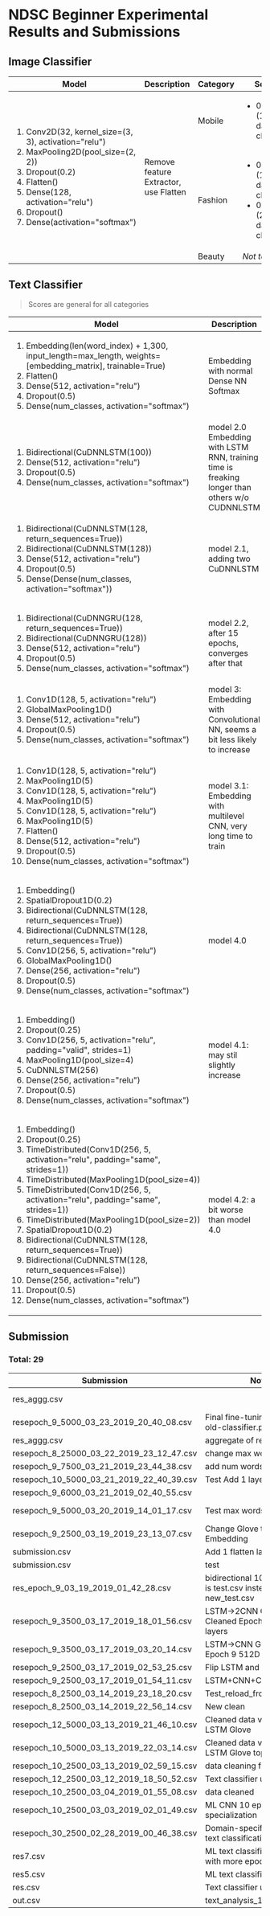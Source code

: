 # NDSC Beginner Experimental Results and Submissions

## Image Classifier

<table>
  <thead>
    <tr>
      <th>Model</th>
      <th>Description</th>
      <th>Category</th>
      <th>Score</th>
    </tr>
  </thead>
  <tbody id="table-body">
    <tr>
      <td rowspan="3">
        <ol>
          <li>Conv2D(32, kernel_size=(3, 3), activation="relu")</li>
          <li>MaxPooling2D(pool_size=(2, 2))</li>
          <li>Dropout(0.2)</li>
          <li>Flatten()</li>
          <li>Dense(128, activation="relu")</li>
          <li>Dropout()</li>
          <li>Dense(activation="softmax")</li>
        </ol>
      </td>
      <td rowspan="3">Remove feature Extractor, use Flatten</td>
      <td>Mobile</td>
      <td>
        <ul>
          <li>
            0.018 (100 data per class)
          </li>
        </ul>
      </td>
    </tr>
    <tr>
      <td>Fashion</td>
      <td>
        <ul>
          <li>0.15789 (100 data per class)</li>
          <li>0.0547 (2000 data per class)</li>
        </ul>
      </td>
    </tr>
    <tr>
      <td>Beauty</td>
      <td><i>Not tested</i></td>
    </tr>
  </tbody>
</table>

## Text Classifier

> Scores are general for all categories

<table>
  <thead>
    <tr>
      <th>Model</th>
      <th>Description</th>
      <th>Score</th>
    </tr>
  </thead>
  <tbody id="text-classifier">
    <tr>
      <td>
        <ol>
          <li>Embedding(len(word_index) + 1,300, input_length=max_length, weights=[embedding_matrix], trainable=True)
          </li>
          <li>Flatten()</li>
          <li>Dense(512, activation="relu")</li>
          <li>Dropout(0.5)</li>
          <li>Dense(num_classes, activation="softmax")</li>
        </ol>
      </td>
      <td>Embedding with normal Dense NN Softmax</td>
      <td>0.71885</td>
    </tr>
    <tr>
      <td>
        <ol>
          <li>Bidirectional(CuDNNLSTM(100))</li>
          <li>Dense(512, activation="relu")</li>
          <li>Dropout(0.5)</li>
          <li>Dense(num_classes, activation="softmax")</li>
        </ol>
      </td>
      <td>model 2.0 Embedding with LSTM RNN, training time is freaking longer than others w/o CUDNNLSTM</td>
      <td>0.7244</td>
    </tr>
    <tr>
      <td>
        <ol>
          <li>Bidirectional(CuDNNLSTM(128, return_sequences=True))</li>
          <li>Bidirectional(CuDNNLSTM(128))</li>
          <li>Dense(512, activation="relu")</li>
          <li>Dropout(0.5)</li>
          <li>Dense(Dense(num_classes, activation="softmax"))</li>
        </ol>
      </td>
      <td>model 2.1, adding two CuDNNLSTM</td>
      <td>0.73003</td>
    </tr>
    <tr>
      <td>
        <ol>
          <li>Bidirectional(CuDNNGRU(128, return_sequences=True))</li>
          <li>Bidirectional(CuDNNGRU(128))</li>
          <li>Dense(512, activation="relu")</li>
          <li>Dropout(0.5)</li>
          <li>Dense(num_classes, activation="softmax")</li>
        </ol>
      </td>
      <td>model 2.2, after 15 epochs, converges after that</td>
      <td>0.72782</td>
    </tr>
    <tr>
      <td>
        <ol>
          <li>Conv1D(128, 5, activation="relu")</li>
          <li>GlobalMaxPooling1D()</li>
          <li>Dense(512, activation="relu")</li>
          <li>Dropout(0.5)</li>
          <li>Dense(num_classes, activation="softmax")</li>
        </ol>
      </td>
      <td>model 3: Embedding with Convolutional NN, seems a bit less likely to increase</td>
      <td>0.71</td>
    </tr>
    <tr>
      <td>
        <ol>
          <li>Conv1D(128, 5, activation="relu")</li>
          <li>MaxPooling1D(5)</li>
          <li>Conv1D(128, 5, activation="relu")</li>
          <li>MaxPooling1D(5)</li>
          <li>Conv1D(128, 5, activation="relu")</li>
          <li>MaxPooling1D(5)</li>
          <li>Flatten()</li>
          <li>Dense(512, activation="relu")</li>
          <li>Dropout(0.5)</li>
          <li>Dense(num_classes, activation="softmax")</li>
        </ol>
      </td>
      <td>model 3.1: Embedding with multilevel CNN, very long time to train</td>
      <td>0.71</td>
    </tr>
    <tr>
      <td>
        <ol>
          <li>Embedding()</li>
          <li>SpatialDropout1D(0.2)</li>
          <li>Bidirectional(CuDNNLSTM(128, return_sequences=True))</li>
          <li>Bidirectional(CuDNNLSTM(128, return_sequences=True))</li>
          <li>Conv1D(256, 5, activation="relu")</li>
          <li>GlobalMaxPooling1D()</li>
          <li>Dense(256, activation="relu")</li>
          <li>Dropout(0.5)</li>
          <li>Dense(num_classes, activation="softmax")</li>
        </ol>
      </td>
      <td>model 4.0</td>
      <td>0.73909</td>
    </tr>
    <tr>
      <td>
        <ol>
          <li>Embedding()</li>
          <li>Dropout(0.25)</li>
          <li>Conv1D(256, 5, activation="relu", padding="valid", strides=1)</li>
          <li>MaxPooling1D(pool_size=4)</li>
          <li>CuDNNLSTM(256)</li>
          <li>Dense(256, activation="relu")</li>
          <li>Dropout(0.5)</li>
          <li>Dense(num_classes, activation="softmax")</li>
        </ol>
      </td>
      <td>model 4.1: may stil slightly increase</td>
      <td>0.734</td>
    </tr>
    <tr>
      <td>
        <ol>
          <li>Embedding()</li>
          <li>Dropout(0.25)</li>
          <li>TimeDistributed(Conv1D(256, 5, activation="relu", padding="same", strides=1))</li>
          <li>TimeDistributed(MaxPooling1D(pool_size=4))</li>
          <li>TimeDistributed(Conv1D(256, 5, activation="relu", padding="same", strides=1))</li>
          <li>TimeDistributed(MaxPooling1D(pool_size=2))</li>
          <li>SpatialDropout1D(0.2)</li>
          <li>Bidirectional(CuDNNLSTM(128, return_sequences=True))</li>
          <li>Bidirectional(CuDNNLSTM(128, return_sequences=False))</li>
          <li>Dense(256, activation="relu")</li>
          <li>Dropout(0.5)</li>
          <li>Dense(num_classes, activation="softmax")</li>
        </ol>
      </td>
      <td>model 4.2: a bit worse than model 4.0</td>
      <td>0.724</td>
    </tr>
  </tbody>
</table>


## Submission

### Total: 29
<table>
  <thead>
    <tr>
      <th>Submission</th>
      <th>Note</th>
      <th>Score</th>
      <th>Date</th>
    </tr>
  </thead>
  <tbody id="submission">
    <tr>
      <td>res_aggg.csv</td>
      <td></td>
      <td>0.76076 :white_check_mark:</td>
      <td></td>
    </tr>
    <tr>
      <td>resepoch_9_5000_03_23_2019_20_40_08.csv</td>
      <td>Final fine-tuning test from old-classifier.py</td>
      <td>0.75918</td>
      <td></td>
    </tr>
    <tr>
      <td>res_aggg.csv</td>
      <td>aggregate of results</td>
      <td>0.01187</td>
      <td></td>
    </tr>
    <tr>
      <td>resepoch_8_25000_03_22_2019_23_12_47.csv</td>
      <td>change max word to 25000</td>
      <td>0.75651</td>
      <td></td>
    </tr>
    <tr>
      <td>resepoch_9_7500_03_21_2019_23_44_38.csv</td>
      <td>add num words</td>
      <td>0.75761</td>
      <td></td>
    </tr>
    <tr>
      <td>resepoch_10_5000_03_21_2019_22_40_39.csv</td>
      <td>Test Add 1 layer Dense</td>
      <td>0.75850</td>
      <td></td>
    </tr>
    <tr>
      <td>resepoch_9_6000_03_21_2019_02_40_55.csv</td>
      <td></td>
      <td>0.75912</td>
      <td></td>
    </tr>
    <tr>
      <td>resepoch_9_5000_03_20_2019_14_01_17.csv</td>
      <td>Test max words to 5000</td>
      <td>0.75933 :white_check_mark:</td>
      <td></td>
    </tr>
    <tr>
      <td>resepoch_9_2500_03_19_2019_23_13_07.csv</td>
      <td>Change Glove to FastText Embedding</td>
      <td>0.75421</td>
      <td></td>
    </tr>
    <tr>
      <td>submission.csv</td>
      <td>Add 1 flatten layer, 512D</td>
      <td>0.75873</td>
      <td></td>
    </tr>
    <tr>
      <td>submission.csv</td>
      <td>test</td>
      <td>0.73973</td>
      <td></td>
    </tr>
    <tr>
      <td>res_epoch_9_03_19_2019_01_42_28.csv</td>
      <td>bidirectional 1024, but input is test.csv instead of new_test.csv</td>
      <td>0.74124</td>
      <td></td>
    </tr>
    <tr>
      <td>resepoch_9_3500_03_17_2019_18_01_56.csv</td>
      <td>LSTM-&gt;2CNN Glove Cleaned Epoch 9 512D layers</td>
      <td>0.75738</td>
      <td></td>
    </tr>
    <tr>
      <td>resepoch_9_3500_03_17_2019_03_20_14.csv</td>
      <td>LSTM-&gt;CNN Glove Cleaned Epoch 9 512D layers</td>
      <td>0.75446</td>
      <td></td>
    </tr>
    <tr>
      <td>resepoch_9_2500_03_17_2019_02_53_25.csv</td>
      <td>Flip LSTM and CNN Position</td>
      <td>0.74947</td>
      <td></td>
    </tr>
    <tr>
      <td>resepoch_9_2500_03_17_2019_01_54_11.csv</td>
      <td>LSTM+CNN+Cleaned+Glove</td>
      <td>0.7573</td>
      <td></td>
    </tr>
    <tr>
      <td>resepoch_8_2500_03_14_2019_23_18_20.csv</td>
      <td>Test_reload_from_h5</td>
      <td>0.70883</td>
      <td></td>
    </tr>
    <tr>
      <td>resepoch_8_2500_03_14_2019_22_56_14.csv</td>
      <td>New clean</td>
      <td>0.75442</td>
      <td></td>
    </tr>
    <tr>
      <td>resepoch_12_5000_03_13_2019_21_46_10.csv</td>
      <td>Cleaned data version 2 LSTM Glove</td>
      <td>0.74332</td>
      <td></td>
    </tr>
    <tr>
      <td>resepoch_10_5000_03_13_2019_22_03_14.csv</td>
      <td>Cleaned data version 2 LSTM Glove top 5000 words</td>
      <td>0.71055</td>
      <td></td>
    </tr>
    <tr>
      <td>resepoch_10_2500_03_13_2019_02_59_15.csv</td>
      <td>data cleaning fix1</td>
      <td>0.75413</td>
      <td></td>
    </tr>
    <tr>
      <td>resepoch_12_2500_03_12_2019_18_50_52.csv</td>
      <td>Text classifier updated</td>
      <td>0.63379</td>
      <td></td>
    </tr>
    <tr>
      <td>resepoch_10_2500_03_04_2019_01_55_08.csv</td>
      <td>data cleaned</td>
      <td>0.73182</td>
      <td></td>
    </tr>
    <tr>
      <td>resepoch_10_2500_03_03_2019_02_01_49.csv</td>
      <td>ML CNN 10 epoch with specialization</td>
      <td>0.74267</td>
      <td></td>
    </tr>
    <tr>
      <td>resepoch_30_2500_02_28_2019_00_46_38.csv</td>
      <td>Domain-specific training ML text classification</td>
      <td>0.75224</td>
      <td></td>
    </tr>
    <tr>
      <td>res7.csv</td>
      <td>ML text classification trained with more epoch</td>
      <td>0.73401</td>
      <td></td>
    </tr>
    <tr>
      <td>res5.csv</td>
      <td>ML text classifier</td>
      <td>0.73343</td>
      <td></td>
    </tr>
    <tr>
      <td>res.csv</td>
      <td>Text classifier updated</td>
      <td>0.63379</td>
      <td></td>
    </tr>
    <tr>
      <td>out.csv</td>
      <td>text_analysis_1</td>
      <td>0.6255</td>
      <td></td>
    </tr>
  </tbody>
</table>
